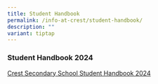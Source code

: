 ```yaml
---
title: Student Handbook
permalink: /info-at-crest/student-handbook/
description: ""
variant: tiptap
---
```

<h3>Student Handbook 2024</h3><p><a href="crestsec_handbook_2024_v2.pdf" rel="noopener noreferrer nofollow" target="_blank">Crest Secondary School Student Handbook 2024</a></p><p></p>